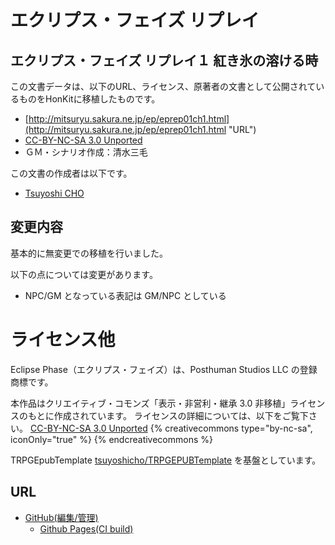 # エクリプス・フェイズ リプレイ
## エクリプス・フェイズ リプレイ１ 紅き氷の溶ける時

この文書データは、以下のURL、ライセンス、原著者の文書として公開されているものをHonKitに移植したものです。
* [http://mitsuryu.sakura.ne.jp/ep/eprep01ch1.html](http://mitsuryu.sakura.ne.jp/ep/eprep01ch1.html "URL")
* [CC-BY-NC-SA 3.0 Unported](http://creativecommons.org/licenses/by-nc-sa/3.0/)
* ＧＭ・シナリオ作成：清水三毛

この文書の作成者は以下です。
* [Tsuyoshi CHO](https://github.com/tsuyoshicho)

## 変更内容
基本的に無変更での移植を行いました。

以下の点については変更があります。

* NPC/GM となっている表記は GM/NPC としている

# ライセンス他
Eclipse Phase（エクリプス・フェイズ）は、Posthuman Studios LLC の登録商標です。

本作品はクリエイティブ・コモンズ「表示・非営利・継承 3.0 非移植」ライセンスのもとに作成されています。
ライセンスの詳細については、以下をご覧下さい。
[CC-BY-NC-SA 3.0 Unported](http://creativecommons.org/licenses/by-nc-sa/3.0/)
{% creativecommons type="by-nc-sa", iconOnly="true" %}
{% endcreativecommons %}

TRPGEpubTemplate [tsuyoshicho/TRPGEPUBTemplate](https://github.com/tsuyoshicho/TRPGEPUBTemplate) を基盤としています。

URL
---
* [GitHub(編集/管理)](https://github.com/tsuyoshicho/WhenScarletIceMelted)
  * [Github Pages(CI build)](https://tsuyoshicho.github.io/WhenScarletIceMelted/)
